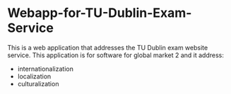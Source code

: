 # Webapp-for-TU-Dublin-Exam-Service

This is a web application that addresses the TU Dublin exam website service. This application is for software for global market 2 and it address:
- internationalization
- localization
- culturalization 
